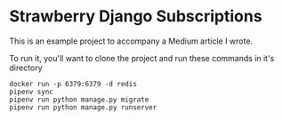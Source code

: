 # Strawberry Django Subscriptions

This is an example project to accompany a Medium article I wrote.

To run it, you'll want to clone the project and run these commands in it's directory

```shell
docker run -p 6379:6379 -d redis
pipenv sync
pipenv run python manage.py migrate
pipenv run python manage.py runserver
```
